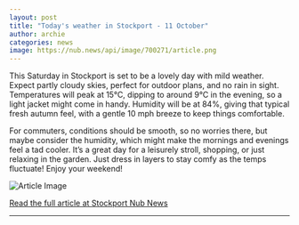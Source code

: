 ```yaml
---
layout: post
title: "Today's weather in Stockport - 11 October"
author: archie
categories: news
image: https://nub.news/api/image/700271/article.png
---
```

This Saturday in Stockport is set to be a lovely day with mild weather. Expect partly cloudy skies, perfect for outdoor plans, and no rain in sight. Temperatures will peak at 15°C, dipping to around 9°C in the evening, so a light jacket might come in handy. Humidity will be at 84%, giving that typical fresh autumn feel, with a gentle 10 mph breeze to keep things comfortable.

For commuters, conditions should be smooth, so no worries there, but maybe consider the humidity, which might make the mornings and evenings feel a tad cooler. It’s a great day for a leisurely stroll, shopping, or just relaxing in the garden. Just dress in layers to stay comfy as the temps fluctuate! Enjoy your weekend!

![Article Image](https://nub.news/api/image/700271/article.png)

[Read the full article at Stockport Nub News](https://stockport.nub.news/news/weather-news/todays-weather-in-stockport-11-october-275016)

---
